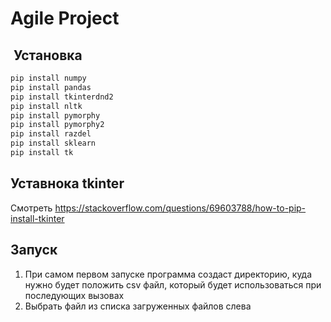 # Agile Project
##  Установка
```bash
pip install numpy
pip install pandas
pip install tkinterdnd2
pip install nltk
pip install pymorphy
pip install pymorphy2
pip install razdel
pip install sklearn
pip install tk
```
## Уставнока tkinter
Смотреть https://stackoverflow.com/questions/69603788/how-to-pip-install-tkinter
## Запуск
  1. При самом первом запуске программа создаст директорию, куда нужно будет положить csv файл, который будет использоваться при последующих вызовах
  2. Выбрать файл из списка загруженных файлов слева
